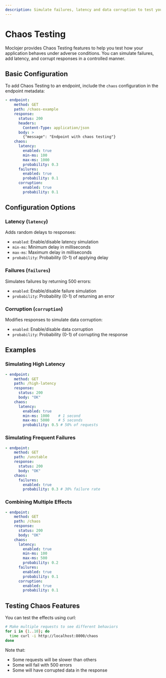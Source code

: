 ```yaml
---
description: Simulate failures, latency and data corruption to test your application's resilience
---
```


# Chaos Testing

Moclojer provides Chaos Testing features to help you test how your application behaves under adverse conditions. You can simulate failures, add latency, and corrupt responses in a controlled manner.

## Basic Configuration

To add Chaos Testing to an endpoint, include the `chaos` configuration in the endpoint metadata:

```yaml
- endpoint:
    method: GET
    path: /chaos-example
    response:
      status: 200
      headers:
        Content-Type: application/json
      body: >
        {"message": "Endpoint with chaos testing"}
    chaos:
      latency:
        enabled: true
        min-ms: 100
        max-ms: 1000
        probability: 0.3
      failures:
        enabled: true
        probability: 0.1
      corruption:
        enabled: true
        probability: 0.1
```

## Configuration Options

### Latency (`latency`)

Adds random delays to responses:

- `enabled`: Enable/disable latency simulation
- `min-ms`: Minimum delay in milliseconds
- `max-ms`: Maximum delay in milliseconds
- `probability`: Probability (0-1) of applying delay

### Failures (`failures`)

Simulates failures by returning 500 errors:

- `enabled`: Enable/disable failure simulation
- `probability`: Probability (0-1) of returning an error

### Corruption (`corruption`)

Modifies responses to simulate data corruption:

- `enabled`: Enable/disable data corruption
- `probability`: Probability (0-1) of corrupting the response

## Examples

### Simulating High Latency

```yaml
- endpoint:
    method: GET
    path: /high-latency
    response:
      status: 200
      body: "OK"
    chaos:
      latency:
        enabled: true
        min-ms: 1000    # 1 second
        max-ms: 5000    # 5 seconds
        probability: 0.5 # 50% of requests
```

### Simulating Frequent Failures

```yaml
- endpoint:
    method: GET
    path: /unstable
    response:
      status: 200
      body: "OK"
    chaos:
      failures:
        enabled: true
        probability: 0.3 # 30% failure rate
```

### Combining Multiple Effects

```yaml
- endpoint:
    method: GET
    path: /chaos
    response:
      status: 200
      body: "OK"
    chaos:
      latency:
        enabled: true
        min-ms: 100
        max-ms: 500
        probability: 0.2
      failures:
        enabled: true
        probability: 0.1
      corruption:
        enabled: true
        probability: 0.1
```

## Testing Chaos Features

You can test the effects using curl:

```bash
# Make multiple requests to see different behaviors
for i in {1..10}; do
  time curl -i http://localhost:8000/chaos
done
```

Note that:
- Some requests will be slower than others
- Some will fail with 500 errors
- Some will have corrupted data in the response